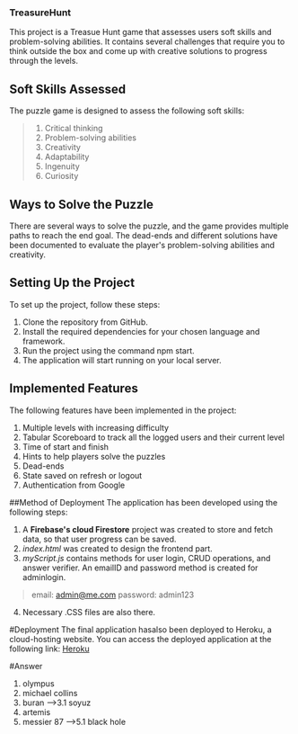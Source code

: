 ### TreasureHunt

This project is a Treasue Hunt game that assesses users soft skills and problem-solving abilities. It contains several challenges that require you to think outside the box and come up with creative solutions to progress through the levels. 

## Soft Skills Assessed
The puzzle game is designed to assess the following soft skills:

  >1. Critical thinking
  >2. Problem-solving abilities
  >3. Creativity
  >4. Adaptability
  >5. Ingenuity
  >6. Curiosity
  
## Ways to Solve the Puzzle
There are several ways to solve the puzzle, and the game provides multiple paths to reach the end goal. The dead-ends and different solutions have been documented to evaluate the player's problem-solving abilities and creativity.

## Setting Up the Project
To set up the project, follow these steps:

  1. Clone the repository from GitHub.
  2. Install the required dependencies for your chosen language and framework.
  3. Run the project using the command npm start.
  4. The application will start running on your local server.
  
## Implemented Features
The following features have been implemented in the project:

1. Multiple levels with increasing difficulty
2. Tabular Scoreboard to track all the logged users and their current level
3. Time of start and finish
4. Hints to help players solve the puzzles
5. Dead-ends
6. State saved on refresh or logout
7. Authentication from Google

##Method of Deployment
The application has been developed using the following steps:

  1. A **Firebase's cloud Firestore** project was created to store and fetch data, so that user progress can be saved.
  2. *index.html* was created to design the frontend part.
  3. *myScript.js* contains methods for user login, CRUD operations, and answer verifier. An emailID and password method is created for adminlogin. 
  >email: admin@me.com
  >password: admin123
  4. Necessary .CSS files are also there.

#Deployment
The final application hasalso been deployed to Heroku, a cloud-hosting website. You can access the deployed application at the following link: [Heroku](https://stunning-souffle-666d7b.netlify.app/)


#Answer
1. olympus
2. michael collins
3. buran -->3.1 soyuz
4. artemis
5. messier 87 -->5.1 black hole
